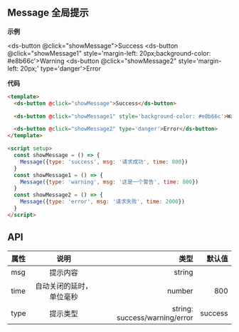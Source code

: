## Message 全局提示

**示例**

<ds-message type='success' msg='请求成功' :time='800' :visible='visible'></ds-message>
<ds-message type='warning' msg='这是一个警告' :time='800' :visible='visible1'></ds-message>
<ds-message type='error' msg='请求失败' :time='2000' :visible='visible2'></ds-message>

<ds-button @click="showMessage">Success</ds-button>
<ds-button @click="showMessage1" style='margin-left: 20px;background-color: #e8b66c'>Warning</ds-button>
<ds-button @click="showMessage2" style='margin-left: 20px;' type='danger'>Error</ds-button>

**代码**

```html
<template>
  <ds-button @click="showMessage">Success</ds-button>

  <ds-button @click="showMessage1" style='background-color: #e8b66c'>Warning</ds-button>

  <ds-button @click="showMessage2" type='danger'>Error</ds-button>
</template>

<script setup>
  const showMessage = () => {
    Message({type: 'success', msg: '请求成功', time: 800})
  }
  const showMessage1 = () => {
    Message({type: 'warning', msg: '这是一个警告', time: 800})
  }
  const showMessage2 = () => {
    Message({type: 'error', msg: '请求失败', time: 2000})
  }
</script>
```

## API

| 属性           | 说明           | 类型  | 默认值  |
| ------------- |:-------------:| -----:| -----: |
| msg           | 提示内容        | string |   |
| time          | 自动关闭的延时，单位毫秒    | number | 800  |
| type          | 提示类型    | string: success/warning/error | success  |


<script setup>
  import {ref} from 'vue'
  import DsMessage from './components/Message/index.vue'
  import DsButton from './components/Button.vue'

  const visible = ref(false)
  const visible1 = ref(false)
  const visible2 = ref(false)

  const showMessage = () => {
    visible.value = true
    setTimeout(() => {
      visible.value = false
    }, 800)
  }
  const showMessage1 = () => {
    visible1.value = true
    setTimeout(() => {
      visible1.value = false
    }, 800)
  }
  const showMessage2 = () => {
    visible2.value = true
    setTimeout(() => {
      visible2.value = false
    }, 2000)
  }
</script>